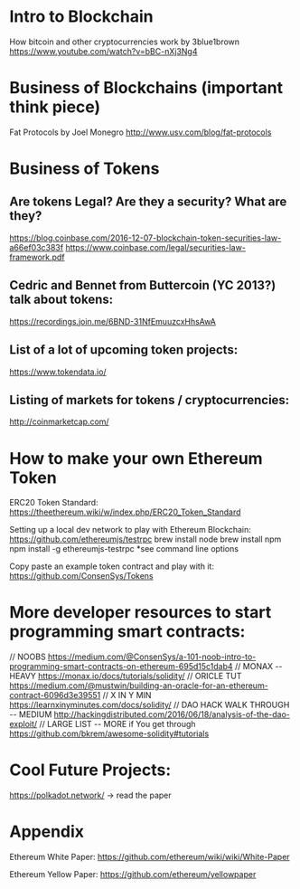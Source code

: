  
# Intro to Blockchain
How bitcoin and other cryptocurrencies work by 3blue1brown
https://www.youtube.com/watch?v=bBC-nXj3Ng4

# Business of Blockchains (important think piece)

Fat Protocols by Joel Monegro
http://www.usv.com/blog/fat-protocols

# Business of Tokens

## Are tokens Legal?  Are they a security?  What are they?
https://blog.coinbase.com/2016-12-07-blockchain-token-securities-law-a66ef03c383f
https://www.coinbase.com/legal/securities-law-framework.pdf

## Cedric and Bennet from Buttercoin (YC 2013?) talk about tokens:
https://recordings.join.me/6BND-31NfEmuuzcxHhsAwA
 
## List of a lot of upcoming token projects:
https://www.tokendata.io/

## Listing of markets for tokens / cryptocurrencies:
http://coinmarketcap.com/


# How to make your own Ethereum Token

ERC20 Token Standard:
https://theethereum.wiki/w/index.php/ERC20_Token_Standard

Setting up a local dev network to play with Ethereum Blockchain:
https://github.com/ethereumjs/testrpc
brew install node
brew install npm
npm install -g ethereumjs-testrpc
*see command line options

Copy paste an example token contract and play with it:
https://github.com/ConsenSys/Tokens

# More developer resources to start programming smart contracts:
// NOOBS
https://medium.com/@ConsenSys/a-101-noob-intro-to-programming-smart-contracts-on-ethereum-695d15c1dab4
// MONAX -- HEAVY
https://monax.io/docs/tutorials/solidity/
// ORICLE TUT
https://medium.com/@mustwin/building-an-oracle-for-an-ethereum-contract-6096d3e39551
// X IN Y MIN
https://learnxinyminutes.com/docs/solidity/
// DAO HACK WALK THROUGH -- MEDIUM
http://hackingdistributed.com/2016/06/18/analysis-of-the-dao-exploit/
// LARGE LIST -- MORE if You get through
https://github.com/bkrem/awesome-solidity#tutorials


# Cool Future Projects:
https://polkadot.network/  -> read the paper

# Appendix

Ethereum White Paper:
https://github.com/ethereum/wiki/wiki/White-Paper

Ethereum Yellow Paper:
https://github.com/ethereum/yellowpaper


